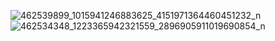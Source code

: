 ![462539899_1015941246883625_4151971364460451232_n](https://github.com/user-attachments/assets/c22e2d8b-ef72-4ef1-8fd0-da099941b69e)
![462534348_1223365942321559_2896905911019690854_n](https://github.com/user-attachments/assets/f315f653-26f8-48c8-96b4-5786cabe26dc)
